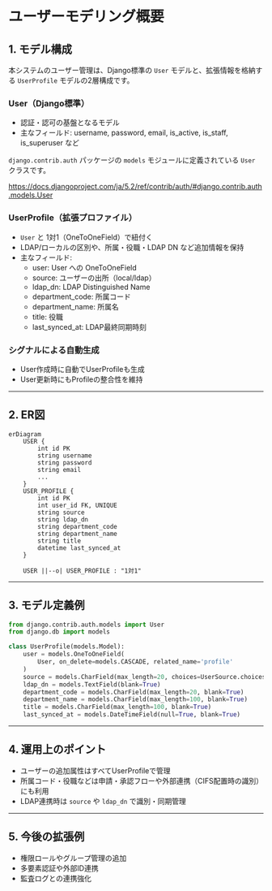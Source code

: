 # ユーザーモデリング概要

## 1. モデル構成

本システムのユーザー管理は、Django標準の `User` モデルと、拡張情報を格納する `UserProfile` モデルの2層構成です。

### User（Django標準）

- 認証・認可の基盤となるモデル
- 主なフィールド: username, password, email, is_active, is_staff, is_superuser など

`django.contrib.auth` パッケージの `models` モジュールに定義されている `User` クラスです。

https://docs.djangoproject.com/ja/5.2/ref/contrib/auth/#django.contrib.auth.models.User

### UserProfile（拡張プロファイル）

- `User` と 1対1（OneToOneField）で紐付く
- LDAP/ローカルの区別や、所属・役職・LDAP DN など追加情報を保持
- 主なフィールド:
  - user: User への OneToOneField
  - source: ユーザーの出所（local/ldap）
  - ldap_dn: LDAP Distinguished Name
  - department_code: 所属コード
  - department_name: 所属名
  - title: 役職
  - last_synced_at: LDAP最終同期時刻

### シグナルによる自動生成

- User作成時に自動でUserProfileも生成
- User更新時にもProfileの整合性を維持

---

## 2. ER図

```mermaid
erDiagram
    USER {
        int id PK
        string username
        string password
        string email
        ...
    }
    USER_PROFILE {
        int id PK
        int user_id FK, UNIQUE
        string source
        string ldap_dn
        string department_code
        string department_name
        string title
        datetime last_synced_at
    }

    USER ||--o| USER_PROFILE : "1対1"
```

---

## 3. モデル定義例

```python
from django.contrib.auth.models import User
from django.db import models

class UserProfile(models.Model):
    user = models.OneToOneField(
        User, on_delete=models.CASCADE, related_name='profile'
    )
    source = models.CharField(max_length=20, choices=UserSource.choices, default=UserSource.LOCAL)
    ldap_dn = models.TextField(blank=True)
    department_code = models.CharField(max_length=20, blank=True)
    department_name = models.CharField(max_length=100, blank=True)
    title = models.CharField(max_length=100, blank=True)
    last_synced_at = models.DateTimeField(null=True, blank=True)
```

---

## 4. 運用上のポイント

- ユーザーの追加属性はすべてUserProfileで管理
- 所属コード・役職などは申請・承認フローや外部連携（CIFS配置時の識別）にも利用
- LDAP連携時は `source` や `ldap_dn` で識別・同期管理

---

## 5. 今後の拡張例

- 権限ロールやグループ管理の追加
- 多要素認証や外部ID連携
- 監査ログとの連携強化
